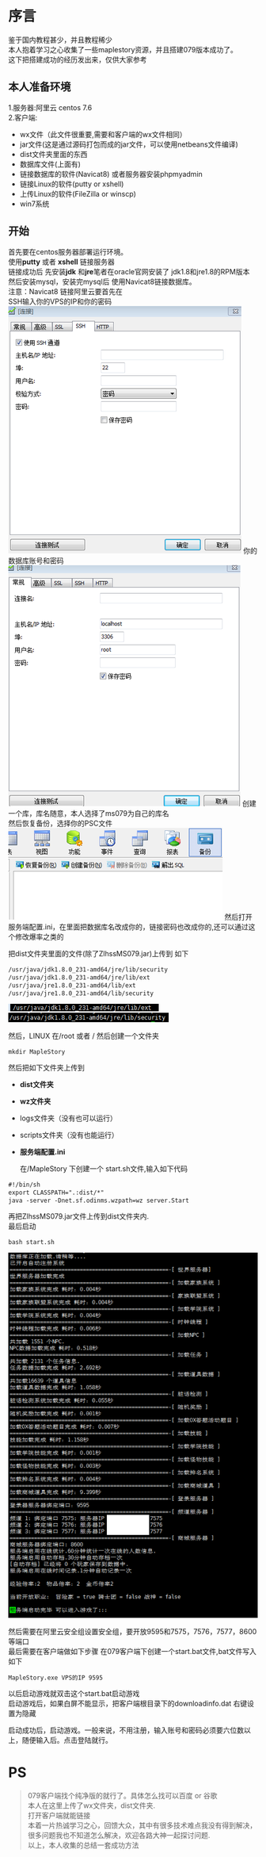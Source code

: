 # 序言
鉴于国内教程甚少，并且教程稀少<br>
本人抱着学习之心收集了一些maplestory资源，并且搭建079版本成功了。<br>
这下把搭建成功的经历发出来，仅供大家参考<br>

## 本人准备环境
1.服务器:阿里云 centos 7.6 <br>
2.客户端:
- wx文件（此文件很重要,需要和客户端的wx文件相同）
- jar文件(这是通过源码打包而成的jar文件，可以使用netbeans文件编译)
- dist文件夹里面的东西
- 数据库文件(上面有)
- 链接数据库的软件(Navicat8) 或者服务器安装phpmyadmin
- 链接Linux的软件(putty or xshell)
- 上传Linux的软件(FileZilla or winscp)
- win7系统

## 开始
首先要在centos服务器部署运行环境。<br>
使用**putty** 或者 **xshell** 链接服务器 <br>
链接成功后 先安装**jdk** 和**jre**笔者在oracle官网安装了 jdk1.8和jre1.8的RPM版本<br>
然后安装mysql，安装完mysql后 使用Navicat8链接数据库。 <br>
注意：Navicat8 链接阿里云要首先在 <br>
SSH输入你的VPS的IP和你的密码 <br>
![截图4](https://github.com/fxuyu/Setting-Up-MapleStory-in-Centos/blob/master/image/4.PNG)
你的数据库账号和密码<br>
![截图5](https://github.com/fxuyu/Setting-Up-MapleStory-in-Centos/blob/master/image/5.PNG)
创建一个库，库名随意，本人选择了ms079为自己的库名<br>
然后恢复备份，选择你的PSC文件<br>
![截图6](https://github.com/fxuyu/Setting-Up-MapleStory-in-Centos/blob/master/image/6.PNG)
然后打开服务端配置.ini，在里面把数据库名改成你的，链接密码也改成你的,还可以通过这个修改爆率之类的

把dist文件夹里面的文件(除了ZlhssMS079.jar)上传到 如下
```
/usr/java/jdk1.8.0_231-amd64/jre/lib/security
/usr/java/jdk1.8.0_231-amd64/jre/lib/ext
/usr/java/jre1.8.0_231-amd64/lib/ext
/usr/java/jre1.8.0_231-amd64/lib/security
```
![截图1](https://github.com/fxuyu/Setting-Up-MapleStory-in-Centos/blob/master/image/1.PNG)
![截图2](https://github.com/fxuyu/Setting-Up-MapleStory-in-Centos/blob/master/image/2.PNG)

然后，LINUX 在/root 或者 / 然后创建一个文件夹
```
mkdir MapleStory
```
然后把如下文件夹上传到 
- **dist文件夹**
- **wz文件夹**
- logs文件夹（没有也可以运行）
- scripts文件夹（没有也能运行）
- **服务端配置.ini**
  
  在/MapleStory 下创建一个 start.sh文件,输入如下代码
```
#!/bin/sh
export CLASSPATH=".:dist/*"
java -server -Dnet.sf.odinms.wzpath=wz server.Start
```
再把ZlhssMS079.jar文件上传到dist文件夹内.<br>
最后启动
```
bash start.sh
```
![截图3](https://github.com/fxuyu/Setting-Up-MapleStory-in-Centos/blob/master/image/3.png)

然后需要在阿里云安全组设置安全组，要开放9595和7575，7576，7577，8600等端口<br>
最后需要在客户端做如下步骤
在079客户端下创建一个start.bat文件,bat文件写入如下
```
MapleStory.exe VPS的IP 9595
```
以后启动游戏就双击这个start.bat启动游戏<br>
启动游戏后，如果白屏不能显示，把客户端根目录下的downloadinfo.dat 右键设置为隐藏<br>

启动成功后，启动游戏。一般来说，不用注册，输入账号和密码必须要六位数以上，随便输入后。点击登陆就行。<br>

# PS
> 079客户端找个纯净版的就行了。具体怎么找可以百度 or 谷歌<br> 
> 本人在这里上传了wx文件夹，dist文件夹. <br>
> 打开客户端就能链接<br>
> 本着一片热诚学习之心，回馈大众，其中有很多技术难点我没有得到解决，很多问题我也不知道怎么解决，欢迎各路大神一起探讨问题.<br>
> 以上，本人收集的总结一套成功方法